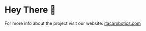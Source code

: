 # Hey There 👋

For more info about the project visit our website: [itacarobotics.com](itacarobotics.com)